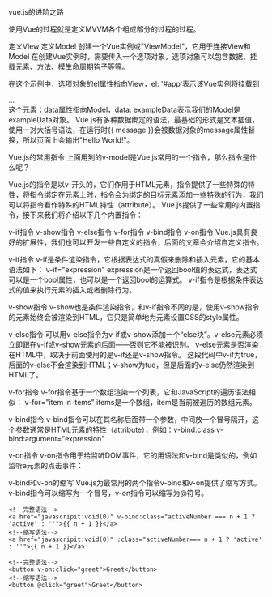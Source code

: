vue.js的进阶之路

使用Vue的过程就是定义MVVM各个组成部分的过程的过程。

定义View
定义Model
创建一个Vue实例或"ViewModel"，它用于连接View和Model
在创建Vue实例时，需要传入一个选项对象，选项对象可以包含数据、挂载元素、方法、模生命周期钩子等等。

在这个示例中，选项对象的el属性指向View，el: '#app'表示该Vue实例将挂载到<div id="app">...</div>这个元素；data属性指向Model，data: exampleData表示我们的Model是exampleData对象。
Vue.js有多种数据绑定的语法，最基础的形式是文本插值，使用一对大括号语法，在运行时{{ message }}会被数据对象的message属性替换，所以页面上会输出"Hello World!"。

Vue.js的常用指令
上面用到的v-model是Vue.js常用的一个指令，那么指令是什么呢？

Vue.js的指令是以v-开头的，它们作用于HTML元素，指令提供了一些特殊的特性，将指令绑定在元素上时，指令会为绑定的目标元素添加一些特殊的行为，我们可以将指令看作特殊的HTML特性（attribute）。
Vue.js提供了一些常用的内置指令，接下来我们将介绍以下几个内置指令：

v-if指令
v-show指令
v-else指令
v-for指令
v-bind指令
v-on指令
Vue.js具有良好的扩展性，我们也可以开发一些自定义的指令，后面的文章会介绍自定义指令。

v-if指令
v-if是条件渲染指令，它根据表达式的真假来删除和插入元素，它的基本语法如下：
    v-if="expression"
    expression是一个返回bool值的表达式，表达式可以是一个bool属性，也可以是一个返回bool的运算式。
    v-if指令是根据条件表达式的值来执行元素的插入或者删除行为。

v-show指令
    v-show也是条件渲染指令，和v-if指令不同的是，使用v-show指令的元素始终会被渲染到HTML，它只是简单地为元素设置CSS的style属性。

v-else指令
    可以用v-else指令为v-if或v-show添加一个“else块”。v-else元素必须立即跟在v-if或v-show元素的后面——否则它不能被识别。
    v-else元素是否渲染在HTML中，取决于前面使用的是v-if还是v-show指令。
    这段代码中v-if为true，后面的v-else不会渲染到HTML；v-show为tue，但是后面的v-else仍然渲染到HTML了。

v-for指令
    v-for指令基于一个数组渲染一个列表，它和JavaScript的遍历语法相似：
    v-for="item in items"
    items是一个数组，item是当前被遍历的数组元素。

v-bind指令
    v-bind指令可以在其名称后面带一个参数，中间放一个冒号隔开，这个参数通常是HTML元素的特性（attribute），例如：v-bind:class    v-bind:argument="expression"

v-on指令
    v-on指令用于给监听DOM事件，它的用语法和v-bind是类似的，例如监听a元素的点击事件：

v-bind和v-on的缩写
    Vue.js为最常用的两个指令v-bind和v-on提供了缩写方式。v-bind指令可以缩写为一个冒号，v-on指令可以缩写为@符号。

    <!--完整语法-->
    <a href="javascripit:void(0)" v-bind:class="activeNumber === n + 1 ? 'active' : ''">{{ n + 1 }}</a>
    <!--缩写语法-->
    <a href="javascripit:void(0)" :class="activeNumber=== n + 1 ? 'active' : ''">{{ n + 1 }}</a>

    <!--完整语法-->
    <button v-on:click="greet">Greet</button>
    <!--缩写语法-->
    <button @click="greet">Greet</button>